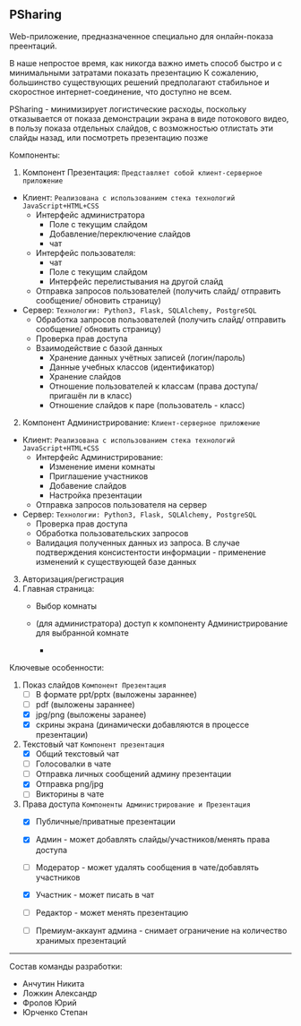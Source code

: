 PSharing
----

Web-приложение, предназначенное специально для онлайн-показа преентаций.

В наше непростое время, как никогда важно иметь способ быстро и с минимальными затратами показать презентацию
К сожалению, большинство существующих решений предполагают стабильное и скоростное интернет-соединение, что
доступно не всем. 

PSharing - минимизирует логистические расходы, поскольку отказывается от показа демонстрации экрана в виде 
потокового видео, в пользу показа отдельных слайдов, с возможностью отлистать эти слайды назад, или посмотреть презентацию 
позже

Компоненты:
1. Компонент Презентация:
```Представляет собой клиент-серверное приложение```
- Клиент:
    ```Реализована с использованием стека технологий JavaScript+HTML+CSS```
    - Интерфейс администратора
        - Поле с текущим слайдом
        - Добавление/переключение слайдов
        - чат
    - Интерфейс пользователя:
        - чат
        - Поле с текущим слайдом
        - Интерфейс перелистывания на другой слайд
    - Отправка запросов пользователей (получить слайд/ отправить сообщение/ обновить страницу)
- Сервер:
    ```Технологии: Python3, Flask, SQLAlchemy, PostgreSQL```
    - Обработка запросов пользователей (получить слайд/ отправить сообщение/ обновить страницу)
    - Проверка прав доступа
    - Взаимодействие с базой данных
        - Хранение данных учётных записей (логин/пароль)
        - Данные учебных классов (идентификатор)
        - Хранение слайдов
        - Отношение пользователей к классам (права доступа/пригашён ли в класс)
        - Отношение слайдов к паре (пользователь - класс)
2.  Компонент Администрирование:
```Клиент-серверное приложение```
- Клиент: ```Реализована с использованием стека технологий JavaScript+HTML+CSS```
    - Интерфейс Администрирование:
        - Изменение имени комнаты
        - Приглашение участников
        - Добавение слайдов
        - Настройка презентации
    - Отправка запросов пользователя на сервер
- Сервер: ```Технологии: Python3, Flask, SQLAlchemy, PostgreSQL```
    - Проверка прав доступа
    - Обработка пользовательских запросов
    - Валидация полученных данных из запроса. В случае подтверждения консистентости информации - применение изменений к существующей базе данных

3. Авторизация/регистрация
4. Главная страница:
    - Выбор комнаты
    - (для администратора) доступ к компоненту Администрирование для выбранной комнате

    

        - 
Ключевые особенности:
1. Показ слайдов ```Компонент Презентация```
    - [ ] В формате ppt/pptx (выложены зараннее)
    - [ ] pdf (выложены зараннее)
    - [x] jpg/png (выложены заранее)
    - [x] скрины экрана (динамически добавляются в процессе презентации)
2. Текстовый чат ```Компонент презентация```
    - [x] Общий текстовый чат
    - [ ] Голосовалки в чате
    - [ ] Отправка личных сообщений админу презентации
    - [x] Отправка png/jpg
    - [ ] Викторины в чате
3. Права доступа ```Компоненты Администрирование и Презентация```
    - [x] Публичные/приватные презентации
    - [x] Админ - может добавлять слайды/участников/менять права доступа
    - [ ] Модератор  - может удалять сообщения в чате/добавлять участников
    - [x] Участник - может писать в чат
    - [ ] Редактор - может менять презентацию
    - [ ] Премиум-аккаунт админа - снимает ограничение на количество хранимых презентаций


----
Состав команды разработки:
- Анчутин Никита
- Ложкин Александр
- Фролов Юрий
- Юрченко Степан
